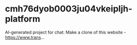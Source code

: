 # cmh76dyob0003ju04vkeipljh-platform
AI-generated project for chat: Make a clone of this website -   https://www.trans...
